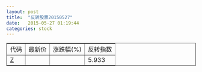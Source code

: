 ```yaml
---
layout: post
title:  "反转股票20150527"
date:   2015-05-27 01:19:44
categories: stock
---
```


<script type="text/javascript">
var stockList = []
stockList.push('gb_z');
</script>

<table border="1">
 <tr>
 <td>代码</td>
  <td>最新价</td>
  <td>涨跌幅(%)</td>
 <td>反转指数</td>
</tr>
  <tr id="z"><td><a href="http://stock.finance.sina.com.cn/usstock/quotes/Z.html" target="_blank">Z</a></td><td></td><td></td><td>5.933</td></tr>
</table>

